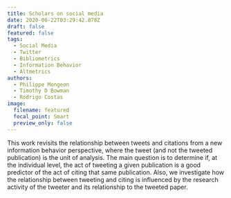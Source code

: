 ```yaml
---
title: Scholars on social media
date: 2020-06-22T03:29:42.878Z
draft: false
featured: false
tags:
  - Social Media
  - Twitter
  - Bibliometrics
  - Information Behavior
  - Altmetrics
authors:
  - Philippe Mongeon
  - Timothy D Bowman
  - Rodrigo Costas
image:
  filename: featured
  focal_point: Smart
  preview_only: false
---
```


This work revisits the relationship between tweets and citations from a new information behavior perspective, where the tweet (and not the tweeted publication) is the unit of analysis. The main question is to determine if, at the individual level, the act of tweeting a given publication is a good predictor of the act of citing that same publication. Also, we investigate how the relationship between tweeting and citing is influenced by the research activity of the tweeter and its relationship to the tweeted paper. 




